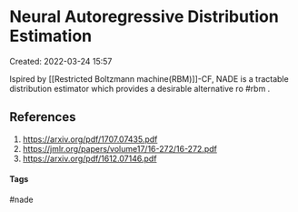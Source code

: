 # Neural Autoregressive Distribution Estimation
Created: 2022-03-24 15:57

Ispired by [[Restricted Boltzmann machine(RBM)]]-CF, NADE is a tractable distribution estimator which provides a desirable alternative ro #rbm .
## References
1. https://arxiv.org/pdf/1707.07435.pdf
2. https://jmlr.org/papers/volume17/16-272/16-272.pdf
3. https://arxiv.org/pdf/1612.07146.pdf


#### Tags
#nade